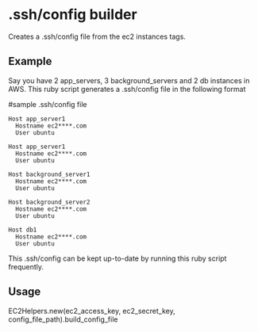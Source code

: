 .ssh/config builder
==================
Creates a .ssh/config file from the ec2 instances tags.

Example
-------
Say you have 2 app_servers, 3 background_servers and 2 db instances in AWS.
This ruby script generates a .ssh/config file in the following format

#sample .ssh/config file 

    Host app_server1  
      Hostname ec2****.com   
      User ubuntu  

    Host app_server1  
      Hostname ec2****.com  
      User ubuntu  
    
    Host background_server1  
      Hostname ec2****.com  
      User ubuntu  
    
    Host background_server2  
      Hostname ec2****.com  
      User ubuntu  
    
    Host db1  
      Hostname ec2****.com  
      User ubuntu  

This .ssh/config can be kept up-to-date by running this ruby script frequently.

Usage
-----
EC2Helpers.new(ec2_access_key, ec2_secret_key, config_file_path).build_config_file
